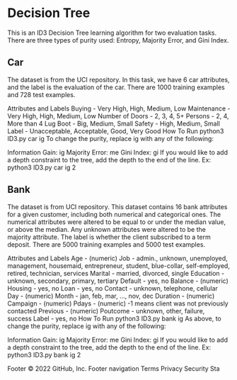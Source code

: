 # Decision Tree
This is an ID3 Decision Tree learning algorithm for two evaluation tasks. There are three types of purity used: Entropy, Majority Error, and Gini Index.

## Car
The dataset is from the UCI repository. In this task, we have 6 car attributes, and the label is the evaluation of the car. There are 1000 training examples and 728 test examples.

Attributes and Labels
Buying - Very High, High, Medium, Low
Maintenance - Very High, High, Medium, Low
Number of Doors - 2, 3, 4, 5+
Persons - 2, 4, More than 4
Lug Boot - Big, Medium, Small
Safety - High, Medium, Small
Label - Unacceptable, Acceptable, Good, Very Good
How To Run
python3 ID3.py car ig
To change the purity, replace ig with any of the following:

Information Gain: ig
Majority Error: me
Gini Index: gi
If you would like to add a depth constraint to the tree, add the depth to the end of the line.
Ex: python3 ID3.py car ig 2

## Bank
The dataset is from UCI repository. This dataset contains 16 bank attributes for a given customer, including both numerical and categorical ones. The numerical attributes were altered to be equal to or under the median value, or above the median. Any unknown attributes were altered to be the majority attribute. The label is whether the client subscribed to a term deposit. There are 5000 training examples and 5000 test examples.

Attributes and Labels
Age - (numeric)
Job - admin., unknown, unemployed, management, housemaid, entrepreneur, student, blue-collar, self-employed, retired, technician, services
Marital - married, divorced, single
Education - unknown, secondary, primary, tertiary
Default - yes, no
Balance - (numeric)
Housing - yes, no
Loan - yes, no
Contact - unknown, telephone, cellular
Day - (numeric)
Month - jan, feb, mar, ..., nov, dec
Duration - (numeric)
Campaign - (numeric)
Pdays - (numeric) -1 means client was not previously contacted
Previous - (numeric)
Poutcome - unknown, other, failure, success
Label - yes, no
How To Run
python3 ID3.py bank ig
As above, to change the purity, replace ig with any of the following:

Information Gain: ig
Majority Error: me
Gini Index: gi
If you would like to add a depth constraint to the tree, add the depth to the end of the line.
Ex: python3 ID3.py bank ig 2

Footer
© 2022 GitHub, Inc.
Footer navigation
Terms
Privacy
Security
Sta
